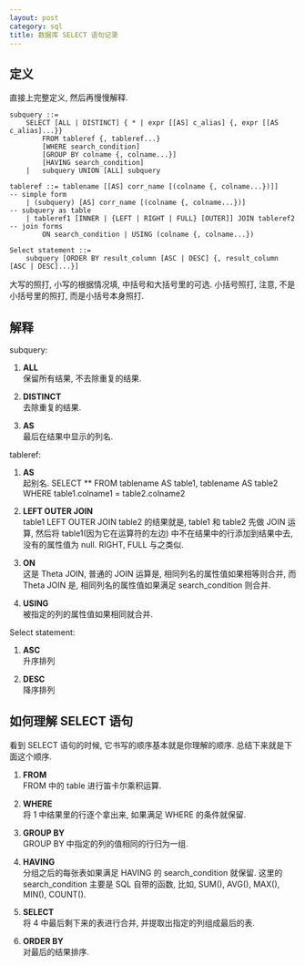 ```yaml
---
layout: post
category: sql
title: 数据库 SELECT 语句记录
---
```

## 定义

直接上完整定义, 然后再慢慢解释.

    subquery ::=
        SELECT [ALL | DISTINCT] { * | expr [[AS] c_alias] {, expr [[AS c_alias]...}}
            FROM tableref {, tableref...}
            [WHERE search_condition]
            [GROUP BY colname {, colname...}]
            [HAVING search_condition]
        |   subquery UNION [ALL] subquery

    tableref ::= tablename [[AS] corr_name [(colname {, colname...})]]      -- simple form
        | (subquery) [AS] corr_name [(colname {, colname...})]              -- subquery as table
        | tableref1 [INNER | {LEFT | RIGHT | FULL} [OUTER]] JOIN tableref2  -- join forms
            ON search_condition | USING (colname {, colname...})

    Select statement ::=
        subquery [ORDER BY result_column [ASC | DESC] {, result_column [ASC | DESC]...}]

大写的照打, 小写的根据情况填, 中括号和大括号里的可选. 小括号照打, 注意, 不是小括号里的照打, 而是小括号本身照打.

## 解释
subquery:

1. **ALL**  
保留所有结果, 不去除重复的结果.

2. **DISTINCT**  
去除重复的结果.

3. **AS**  
最后在结果中显示的列名.

tableref:

1. **AS**  
起别名. SELECT ** FROM tablename AS table1, tablename AS table2 WHERE table1.colname1 = table2.colname2

2. **LEFT OUTER JOIN**  
table1 LEFT OUTER JOIN table2 的结果就是, table1 和 table2 先做 JOIN 运算, 
然后将 table1(因为它在运算符的左边) 中不在结果中的行添加到结果中去, 没有的属性值为 null. RIGHT, FULL 与之类似.

3. **ON**  
这是 Theta JOIN, 普通的 JOIN 运算是, 相同列名的属性值如果相等则合并, 而 Theta JOIN 是, 相同列名的属性值如果满足 search_condition 则合并.

4. **USING**  
被指定的列的属性值如果相同就合并.

Select statement:

1. **ASC**  
升序排列

2. **DESC**  
降序排列

## 如何理解 SELECT 语句

看到 SELECT 语句的时候, 它书写的顺序基本就是你理解的顺序. 总结下来就是下面这个顺序.

1. **FROM**  
FROM 中的 table 进行笛卡尔乘积运算.

2. **WHERE**  
将 1 中结果里的行逐个拿出来, 如果满足 WHERE 的条件就保留.

3. **GROUP BY**  
GROUP BY 中指定的列的值相同的行归为一组.

4. **HAVING**  
分组之后的每张表如果满足 HAVING 的 search_condition 就保留. 
这里的 search_condition 主要是 SQL 自带的函数, 比如, SUM(), AVG(), MAX(), MIN(), COUNT().

5. **SELECT**  
将 4 中最后剩下来的表进行合并, 并提取出指定的列组成最后的表.

6. **ORDER BY**  
对最后的结果排序.
